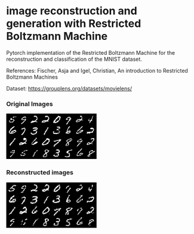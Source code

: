 # image reconstruction and generation with Restricted Boltzmann Machine

Pytorch implementation of the Restricted Boltzmann Machine for the reconstruction and classification of the MNIST dataset.

References: Fischer, Asja and Igel, Christian, An introduction to Restricted Boltzmann Machines

Dataset: https://grouplens.org/datasets/movielens/

### Original Images
![Original images](real.png?raw=true "Original images")

### Reconstructed images
![Reconstructed images](generated.png?raw=true "Reconstructed images")
